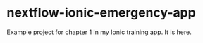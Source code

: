 # nextflow-ionic-emergency-app

Example project for chapter 1 in my Ionic training app. It is here.
